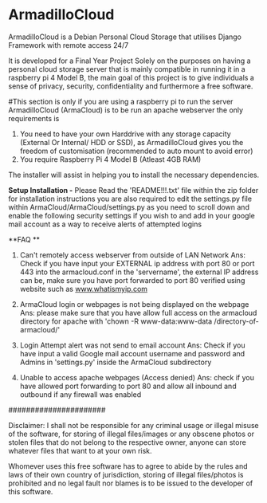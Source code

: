 # ArmadilloCloud
 ArmadilloCloud is a Debian Personal Cloud Storage that utilises Django Framework with remote access 24/7
 
 It is developed for a Final Year Project Solely on the purposes on having a personal cloud storage server that is mainly
 compatible in running it in a raspberry pi 4 Model B, the main goal of this project is to give individuals a sense of privacy, security,    confidentiality and furthermore a free software.

#This section is only if you are using a raspberry pi to run the server
ArmadilloCloud (ArmaCloud) is to be run an apache webserver
the only requirements is
1) You need to have your own Harddrive with any storage capacity (External Or Internal/ HDD or SSD), as ArmadilloCloud gives you the freedom of customisation (recommended to auto mount to avoid error)
2) You require Raspberry Pi 4 Model B (Atleast 4GB RAM)

The installer will assist in helping you to install the necessary dependencies.

**Setup Installation -**
Please Read the 'README!!!.txt' file within the zip folder for installation instructions
you are also required to edit the settings.py file within ArmaCloud/ArmaCloud/settings.py as you need to scroll down and enable
the following security settings if you wish to and add in your google mail account as a way to receive alerts of attempted logins

**FAQ **
1) Can't remotely access webserver from outside of LAN Network
Ans: Check if you have input your EXTERNAL ip address with port 80 or port 443 into the armacloud.conf in the 'servername', the external IP address can be, make sure you have port forwarded to port 80
verified using website such as www.whatismyip.com

2) ArmaCloud login or webpages is not being displayed on the webpage
Ans: please make sure that you have allow full access on the armacloud directory for apache with                                  'chown -R www-data:www-data /directory-of-armacloud/'

3) Login Attempt alert was not send to email account
Ans: Check if you have input a valid Google mail account username and password and Admins in 'settings.py' inside the ArmaCloud subdirectory

4) Unable to access apache webpages (Access denied)
Ans: check if you have allowed port forwarding to port 80 and allow all inbound and outbound if any firewall was enabled

######################

Disclaimer: I shall not be responsible for any criminal usage or illegal misuse of the software, for storing of illegal files/images or any obscene photos or stolen files that do not belong to the respective owner, anyone can store whatever files that want to at your own risk.

Whomever uses this free software has to agree to abide by the rules and laws of their own country of jurisdiction, storing of illegal files/photos is prohibited and no legal fault nor blames is to be issued to the developer of this software.
